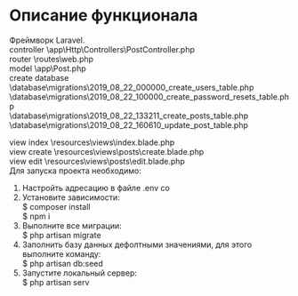 
# Описание функционала
Фреймворк Laravel. </br>
controller \app\Http\Controllers\PostController.php </br>
router \routes\web.php </br>
model \app\Post.php </br>
create database \database\migrations\2019_08_22_000000_create_users_table.php </br>
          \database\migrations\2019_08_22_100000_create_password_resets_table.php </br>
          \database\migrations\2019_08_22_133211_create_posts_table.php </br>
          \database\migrations\2019_08_22_160610_update_post_table.php </br>

view index \resources\views\index.blade.php </br>
view create \resources\views\posts\create.blade.php </br>
view edit \resources\views\posts\edit.blade.php </br>
Для запуска проекта необходимо: </br>
1) Настройть адресацию в файле .env со </br>
2) Установите зависимости: </br>
    $ composer install </br>
    $ npm i </br>
3) Выполните все миграции: </br>
    $ php artisan migrate </br>
4) Заполнить базу данных дефолтными значениями, для этого выполните команду: </br>
    $ php artisan db:seed </br>
5) Запустите локальный сервер: </br>
    $ php artisan serv </br>
